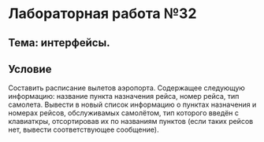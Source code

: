 # Лабораторная работа №32
## Тема: интерфейсы.

## Условие
Составить расписание вылетов аэропорта. Содержащее следующую информацию: название пункта назначения рейса, номер рейса, тип самолета. Вывести в новый список информацию о пунктах назначения и номерах рейсов, обслуживамых самолётом, тип которого введён с клавиаткры, отсортировав их по названиям пунктов (если таких рейсов нет, вывести соответствующее сообщение).
